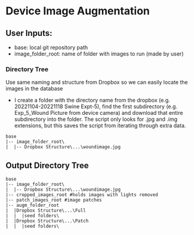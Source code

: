# Device Image Augmentation

## User Inputs:

- base: local git repository path
- image_folder_root: name of folder with images to run (made by user)

### Directory Tree

Use same naming and structure from Dropbox so we can easily locate the images in the database

- I create a folder with the directory name from the dropbox (e.g. 20221104-20221118 Swine Expt-5), find the first subdirectory (e.g. Exp_5_Wound Picture from device camera) and download that entire subdirectory into the folder. The script only looks for .jpg and .img extensions, but this saves the script from iterating through extra data.

```plaintext
base
|-- image_folder_root\
|  |-- Dropbox Structure\...\woundimage.jpg
```

## Output Directory Tree

```plaintext
base
|-- image_folder_root\
|  |-- Dropbox Structure\...\woundimage.jpg
|-- cropped_images_root #holds images with lights removed
|-- patch_images_root #image patches
|-- augm_folder_root
|  |Dropbox Structure\...\Full
|  |  |seed folders\
|  |Dropbox Structure\...\Patch
|  |  |seed folders\
```
